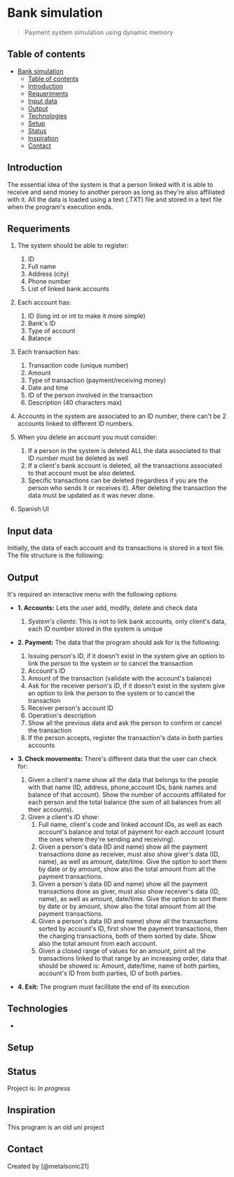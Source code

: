 # Bank simulation
> Payment system simulation using dynamic memory

## Table of contents
- [Bank simulation](#bank-simulation)
  - [Table of contents](#table-of-contents)
  - [Introduction](#introduction)
  - [Requeriments](#requeriments)
  - [Input data](#input-data)
  - [Output](#output)
  - [Technologies](#technologies)
  - [Setup](#setup)
  - [Status](#status)
  - [Inspiration](#inspiration)
  - [Contact](#contact)


## Introduction

The essential idea of the system is that a person linked with it is able to receive and send money to another person as long as they're also affiliated with it. All the data is loaded using a text (.TXT) file and stored in a text file when the program's execution ends.

## Requeriments

1. The system should be able to register:
   1. ID
   2. Full name
   3. Address (city)
   4. Phone number
   5. List of linked bank accounts

2. Each account has:
   1. ID (long int or int to make it more simple)
   2. Bank's ID
   3. Type of account
   4. Balance

3. Each transaction has:
   1. Transaction code (unique number)
   2. Amount
   3. Type of transaction (payment/receiving money)
   4. Date and time
   5. ID of the person involved in the transaction
   6. Description (40 characters max)

4. Accounts in the system are associated to an ID number, there can't be 2 accounts linked to different ID numbers.
   
5. When you delete an account you must consider:
   1. If a person in the system is deleted ALL the data associated to that ID number must be deleted as well
   2. If a client's bank account is deleted, all the transactions associated to that account must be also deleted.
   3. Specific transactions can be deleted (regardless if you are the person who sends it or receives it). After deleting the transaction the data must be updated as it was never done.

6. Spanish UI

## Input data

Initially, the data of each account and its transactions is stored in a text file. The file structure is the following:


## Output

It's required an interactive menu with the following options

* __1. Accounts:__ Lets the user add, modify, delete and check data
  1. *System's clients*: This is not to link bank accounts, only client's data, each ID number stored in the system is unique

* __2. Payment:__ The data that the program should ask for is the following:
  1. Issuing person's ID, if it doesn't exist in the system give an option to link the *person* to the system or to cancel the transaction
  2. Account's ID
  3. Amount of the transaction (validate with the account's balance)
  4. Ask for the receiver person's ID, if it doesn't exist in the system give an option to link the *person* to the system or to cancel the transaction
  5. Receiver person's account ID
  6. Operation's description
  7. Show all the previous data and ask the person to confirm or cancel the transaction
  8. If the person accepts, register the transaction's data in both parties accounts


* __3. Check movements:__ There's different data that the user can check for:
  1. Given a client's name show all the data that belongs to the people with that name (ID, address, phone,account IDs, bank names and balance of that account). Show the number of accounts affiliated for each person and the total balance (the sum of all balances from all their accounts).
  2. Given a client's ID show:
     1. Full name, client's code and linked account IDs, as well as each account's balance and total of payment for each account (count the ones where they're sending and receiving).
     2. Given a person's data (ID and name) show all the payment transactions done as receiver, must also show giver's data (ID, name), as well as amount, date/time. Give the option to sort them by date or by amount, show also the total amount from all the payment transactions.
     3. Given a person's data (ID and name) show all the payment transactions done as giver, must also show receiver's data (ID, name), as well as amount, date/time. Give the option to sort them by date or by amount, show also the total amount from all the payment transactions.
     4. Given a person's data (ID and name) show all the transactions sorted by account's ID, first show the payment transactions, then the charging transactions, both of them sorted by date. Show also the total amount from each account.
     5. Given a closed range of values for an amount, print all the transactions linked to that range by an increasing order, data that should be showed is: Amount, date/time, name of both parties, account's ID from both parties, ID of both parties.

* __4. Exit:__ The program must facilitate the end of its execution

## Technologies
* 

## Setup


## Status
Project is: _In progress_

## Inspiration
This program is an old uni project

## Contact
Created by [@metalsonic21]